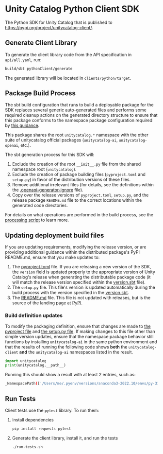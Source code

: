 # Unity Catalog Python Client SDK

The Python SDK for Unity Catalog that is published to https://pypi.org/project/unitycatalog-client/.

## Generate Client Library

To generate the client library code from the API specification in `api/all.yaml`, run:

```sh
build/sbt pythonClient/generate
```

The generated library will be located in `clients/python/target`.

## Package Build Process

The sbt build configuration that runs to build a deployable package for the SDK
replaces several generic auto-generated files and performs some required cleanup actions
on the generated directory structure to ensure that this package conforms to the
namespace package configuration required by [this guidance](https://packaging.python.org/en/latest/guides/packaging-namespace-packages/).

This package shares the root `unitycatalog.*` namespace with the other suite of
unitycatalog official packages (`unitycatalog-ai`, `unitycatalog-openai`, etc.).

The sbt generation process for this SDK will:

1. Exclude the creation of the root `__init__.py` file from the shared namespace root (`unitycatalog`).
2. Exclude the creation of package building files (`pyproject.toml` and `setup.py`) in favor of the distribution versions of these files.
3. Remove additional irrelevant files (for details, see the definitions within the [.openapi-generator-ignore](.openapi-generator-ignore) file).
4. Copy over the release versions of `pyproject.toml`, `setup.py`, and the release package `README.md` file to the correct locations within
the generated code directories.

For details on what operations are performed in the build process, see the [processing script](../../project/PythonPostBuild.scala) to learn more.

## Updating deployment build files

If you are updating requirements, modifying the release version, or are providing additional
guidance within the distributed package's PyPI README.md, ensure that you make
updates to:

1. The [pyproject.toml](build/pyproject.toml) file. If you are releasing a new version of the SDK, the `version` field is updated properly to the appropriate version of Unity Catalog's release when generating the distributable package code (it will match the release version specified within the [version.sbt](../../version.sbt) file).
2. The `setup.py` file. This file's version is updated automatically during the build process with the version specified in the [version.sbt](../../version.sbt).
3. The [README.md](build/README.md) file. This file is not updated with releases, but is the source of the landing page at [PyPI](https://pypi.org/project/unitycatalog-client/).

### Build definition updates

To modify the packaging definition, ensure that changes are made to [the pyproject file](build/pyproject.toml) and [the setup.py file](build/setup.py). If making changes to this file other than simple version updates, ensure that the namespace package behavior still functions by installing `unitycatalog-ai` in the same python environment and that the results of running the following code shows **both** the `unitycatalog-client` **and** the `unitycatalog-ai` namespaces listed in the result.

```python
import unitycatalog
print(unitycatalog.__path__)
```

Running this should show a result with at least 2 entries, such as:

```sh
_NamespacePath(['/Users/me/.pyenv/versions/anaconda3-2022.10/envs/py-311/lib/python3.11/site-packages/unitycatalog', '/Users/me/repos/unitycatalog/ai/core/src/unitycatalog', '/Users/me/repos/unitycatalog/ai/integrations/anthropic/src/unitycatalog', '/Users/me/repos/unitycatalog/clients/python/target/unitycatalog', '/Users/me/repos/unitycatalog/ai/integrations/langchain/src/unitycatalog', '/Users/me/repos/unitycatalog/ai/integrations/llama_index/src/unitycatalog', '/Users/me/repos/unitycatalog/ai/integrations/openai/src/unitycatalog'])
```

## Run Tests

Client tests use the `pytest` library. To run them:

1. Install dependencies

    ```sh
    pip install requests pytest
    ```

2. Generate the client library, install it, and run the tests

    ```sh
    ./run-tests.sh
    ```
